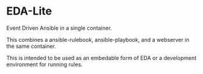 
# EDA-Lite

Event Driven Ansible in a single container.

This combines a ansible-rulebook, ansible-playbook, and a webserver in the same container.

This is intended to be used as an embedable form of EDA or a development environment for running
rules.












